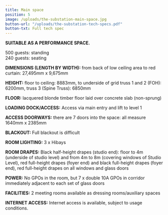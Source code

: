 ```yaml
---
title: Main space
position: 5
image: /uploads/the-substation-main-space.jpg
button-url: "/uploads/the-substation-tech-specs.pdf"
button-txt: Full tech spec
---
```


**SUITABLE AS A PERFORMANCE SPACE.**

500 guests: standing<br>
240 guests: seating

**DIMENSIONS (LENGTH BY WIDTH):** from back of low ceiling area to red curtain: 27,495mm x 9,675mm

**HEIGHT:** floor to ceiling: 8883mm, to underside of grid truss 1 and 2 (FOH): 6200mm, truss 3 (Spine Truss): 6850mm

**FLOOR:** lacquered blonde timber floor laid over concrete slab (non-sprung)

**LOADING DOCK/ACCESS:** Access via main entry and lift to level 1

**ACCESS DOORWAYS:** there are 7 doors into the space: all measure 1640mm x 2385mm

**BLACKOUT:** Full blackout is difficult

**ROOM LIGHTING:** 3 x Hibays

**ROOM DRAPES:** Black half-height drapes (studio end): floor to 4m (underside of studio level) and from 4m to 8m (covering windows of Studio Level), red full-height drapes (foyer end) and black full-height drapes (foyer end), red full-height drapes on all windows and glass doors

**POWER:** No GPOs in the room, but 7 x double 10A GPOs in corridor immediately adjacent to each set of glass doors

**FACILITIES:** 2 meeting rooms available as dressing rooms/auxiliary spaces

**INTERNET ACCESS:** Internet access is available, subject to usage conditions.

